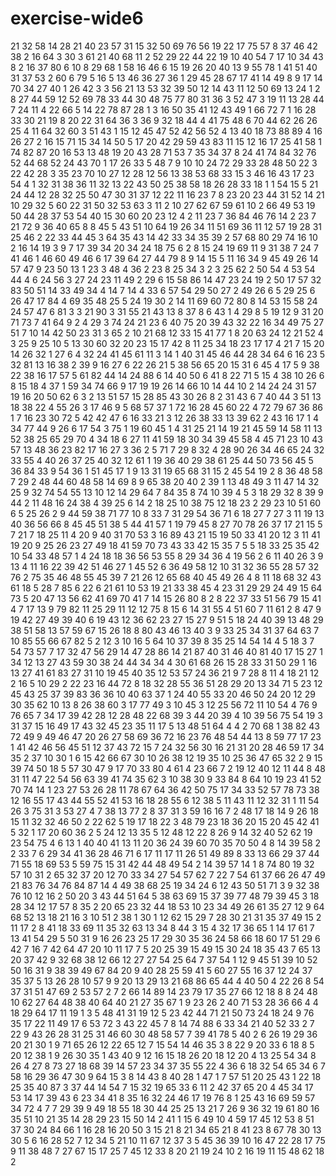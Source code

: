 # exercise-wide6
21
32
58
14
28
21
40
23
57
31
15
32
50
69
76
56
19
22
17
75
57
8
37
46
42
38
2
16
64
3
30
3
61
21
40
68
11
2
52
29
22
44
22
19
10
40
54
7
17
10
34
43
8
2
16
37
80
6
10
8
29
68
1
58
16
46
6
15
19
26
20
40
13
9
55
78
1
41
51
40
31
37
53
2
60
6
79
5
16
5
13
46
36
27
36
1
29
45
28
67
17
41
14
49
8
9
17
14
70
34
27
40
1
26
42
3
3
56
21
13
53
32
39
50
12
14
43
11
12
50
69
13
24
1
2
8
27
44
59
12
52
69
78
33
44
30
48
75
77
80
31
36
3
52
47
3
19
11
13
28
44
7
24
11
4
22
66
5
14
22
78
87
28
1
3
16
50
35
41
12
43
49
1
66
72
7
1
16
28
33
30
21
19
8
20
22
31
64
36
3
36
9
32
18
44
4
41
75
48
6
70
44
62
26
26
25
4
11
64
32
60
3
51
43
1
15
12
45
47
52
42
56
52
4
13
40
18
73
88
89
4
16
26
27
2
16
15
71
15
34
14
50
5
17
20
42
29
59
43
83
11
15
12
16
17
25
41
58
1
74
82
87
20
16
53
13
48
19
20
43
28
71
53
7
35
34
37
8
24
41
74
84
32
76
52
44
68
52
24
43
70
1
17
26
33
5
48
7
9
10
10
24
72
29
33
28
48
50
22
3
22
42
28
3
35
23
70
10
27
12
28
12
56
13
38
53
68
33
15
3
46
16
43
17
23
54
4
1
32
31
38
36
11
32
13
22
43
50
25
38
58
18
26
28
33
18
1
1
54
15
5
21
24
44
12
28
32
25
50
47
30
31
37
12
22
11
16
23
7
8
23
20
23
44
31
52
14
21
10
29
32
5
60
22
31
50
32
53
63
3
11
2
10
27
62
67
59
61
10
2
66
49
53
19
50
44
28
37
53
54
40
15
30
60
20
23
12
4
2
11
23
7
36
84
46
76
14
2
23
7
21
72
9
36
40
65
8
8
45
5
43
51
10
64
19
26
34
11
51
69
36
11
12
57
19
28
31
25
46
2
22
33
44
45
3
64
35
43
14
42
33
34
35
39
2
57
68
80
29
74
16
10
2
16
14
19
3
9
7
17
39
34
20
34
24
18
75
6
2
8
15
24
19
69
11
9
31
38
7
24
7
41
46
1
46
60
49
46
6
17
39
64
27
44
79
8
9
14
15
5
11
16
34
9
45
49
26
14
57
47
9
23
50
13
1
23
3
48
4
36
2
23
8
25
34
3
2
3
25
62
2
50
54
4
53
54
44
4
6
24
56
3
27
24
23
11
49
2
29
6
15
58
86
14
47
23
24
19
2
50
17
57
32
83
50
51
14
33
49
34
4
14
7
14
4
33
6
57
54
29
50
27
2
49
26
6
5
29
25
6
26
47
17
84
4
69
35
48
25
5
24
19
30
2
14
11
69
60
72
80
8
14
53
15
58
24
24
57
47
6
81
3
3
21
90
3
31
55
21
43
13
8
37
8
6
43
1
4
29
8
5
19
12
9
31
20
71
73
7
41
64
9
2
4
29
3
74
24
21
23
6
40
75
20
39
43
32
22
16
34
49
75
27
51
7
10
14
42
50
23
31
3
65
2
10
21
68
12
33
15
41
77
1
8
20
63
24
12
21
52
4
3
25
9
25
10
5
13
30
60
32
20
23
15
17
42
8
11
25
34
18
23
17
17
4
21
7
15
20
14
26
32
1
27
6
4
32
24
41
45
61
11
3
14
1
40
31
45
46
44
28
34
64
6
16
23
5
32
81
13
16
38
2
39
9
16
27
6
22
26
21
5
38
56
65
20
15
31
6
45
4
17
5
9
38
22
38
16
17
57
5
61
82
44
14
24
88
6
14
40
50
6
41
8
22
71
5
15
4
38
10
26
6
8
15
18
4
37
1
59
34
74
66
9
17
19
19
26
14
66
10
14
44
10
2
14
24
24
31
57
19
16
20
50
62
6
3
2
13
51
57
15
28
85
43
30
26
8
2
31
43
6
7
40
44
3
51
13
18
38
22
4
55
26
3
17
46
9
5
68
57
37
1
72
16
28
45
60
22
4
72
79
67
36
86
1
7
16
23
30
72
5
42
42
47
6
16
33
21
3
12
26
38
33
13
39
62
2
43
16
17
1
4
34
77
44
9
26
6
17
54
3
75
1
19
60
45
1
4
31
25
21
14
19
21
45
59
14
58
11
13
52
38
25
65
29
70
4
34
18
6
27
11
41
59
18
30
34
39
45
58
4
45
71
23
10
43
57
13
48
36
23
82
17
16
27
3
36
2
5
71
7
29
8
32
4
28
90
26
34
46
65
24
32
33
55
4
40
26
37
25
40
32
12
61
1
19
36
40
29
38
61
25
44
50
73
56
45
5
36
84
33
9
54
36
1
51
45
17
1
9
13
31
19
65
68
31
15
2
45
54
19
2
8
36
48
58
7
29
2
48
44
60
48
58
14
69
8
9
65
38
20
40
2
39
1
13
48
49
3
11
47
14
32
25
9
32
74
54
55
13
10
12
14
29
64
7
84
35
8
74
10
39
4
5
3
18
29
32
8
39
9
44
2
11
48
16
24
38
4
39
25
6
14
2
18
25
10
38
75
12
18
23
2
29
23
10
51
60
6
5
25
26
2
9
44
59
38
71
77
10
8
33
7
31
29
54
36
71
6
18
27
7
27
3
11
19
13
40
36
56
66
8
45
45
51
38
5
44
41
57
1
19
79
45
8
27
70
78
26
37
17
21
15
5
7
21
7
18
25
11
4
20
9
40
31
70
53
3
16
89
43
21
15
19
50
33
41
20
12
3
11
41
19
20
9
25
26
23
27
49
18
41
59
70
73
43
33
42
15
35
7
5
5
18
33
25
35
42
10
54
33
48
57
1
4
24
18
18
36
56
53
55
8
29
34
36
4
19
56
2
6
11
40
26
3
9
13
4
11
16
22
39
42
51
46
27
1
45
52
6
36
49
58
12
10
31
32
36
55
28
57
32
76
2
75
35
46
48
55
45
39
7
21
26
12
65
68
40
45
49
26
4
8
11
18
68
32
43
61
18
5
28
7
85
6
22
6
21
61
10
53
19
21
33
38
45
4
23
31
29
29
24
49
15
64
73
5
20
47
13
56
62
41
69
70
41
7
14
15
26
80
8
2
8
22
37
33
51
56
79
15
41
4
7
17
13
9
79
82
11
25
29
11
12
12
75
8
15
6
14
31
55
4
51
60
7
11
61
2
8
47
9
19
42
27
49
39
40
6
19
43
12
36
62
23
27
15
27
9
51
5
18
24
40
39
13
48
29
38
51
58
13
57
59
67
15
26
18
8
80
43
46
13
40
3
9
33
25
34
31
37
64
63
7
10
85
55
66
67
82
5
2
12
3
10
16
5
64
10
37
39
8
35
25
14
54
14
4
5
18
3
7
54
73
57
7
17
32
47
56
29
14
47
28
86
14
21
87
40
31
46
40
81
40
17
15
27
1
34
12
13
27
43
59
30
38
24
44
34
34
4
30
61
68
26
15
28
33
31
50
29
1
16
13
27
41
61
83
27
31
10
19
45
40
35
12
53
57
24
36
21
9
7
28
8
11
4
18
21
12
2
16
5
10
29
2
22
23
16
44
72
8
18
32
28
55
36
51
28
29
20
13
34
71
5
23
12
45
43
25
37
39
83
36
36
10
40
63
37
1
24
40
55
33
20
46
50
24
20
12
29
30
35
62
10
13
8
26
38
60
3
17
77
49
3
10
45
3
12
25
56
72
11
10
54
4
76
9
76
65
7
34
17
39
42
28
12
28
48
22
68
39
3
44
20
39
4
10
39
56
75
54
19
3
31
37
15
16
49
17
43
32
45
23
35
11
17
5
13
48
51
64
4
4
2
70
68
1
38
82
43
72
49
9
49
46
47
20
26
27
58
69
36
72
16
23
76
48
54
44
13
8
59
77
17
23
1
41
42
46
56
45
51
12
37
43
72
15
7
24
32
56
30
16
21
31
20
28
46
59
17
34
35
2
37
10
30
1
6
15
42
66
67
30
10
26
38
12
19
35
10
25
36
47
65
32
2
9
15
39
74
50
18
5
57
30
47
9
17
70
33
80
4
61
4
23
66
7
2
19
12
40
12
11
44
8
48
31
11
47
22
54
56
63
39
41
74
35
62
3
10
38
30
9
33
84
8
64
10
19
23
41
52
70
74
14
1
23
27
53
26
28
11
78
67
64
36
42
50
75
17
34
33
52
57
78
73
38
12
16
55
17
43
44
55
52
41
53
16
18
28
55
6
12
38
5
11
43
11
12
32
31
1
11
54
26
3
75
31
3
53
27
4
7
38
13
77
2
8
37
31
3
59
16
16
7
2
48
17
18
14
9
26
18
15
11
32
32
46
50
2
22
62
5
19
17
18
22
3
48
79
23
18
36
20
15
20
45
42
41
5
32
1
17
20
60
36
2
5
24
12
13
35
5
12
48
12
22
8
26
9
14
32
40
52
62
19
23
54
75
4
6
13
1
40
40
41
13
11
20
36
24
39
60
70
35
70
50
4
8
14
39
58
2
2
33
7
6
29
34
41
36
28
46
71
6
17
11
17
11
26
51
49
89
8
33
13
66
29
37
44
71
55
18
69
53
5
59
75
15
31
42
44
48
49
54
2
14
39
57
14
1
8
74
80
19
32
57
10
31
2
65
32
37
20
12
70
33
34
27
54
57
62
7
22
7
54
61
37
66
26
47
49
21
83
76
34
76
84
87
14
4
49
38
68
25
19
34
24
6
12
43
50
51
71
3
9
32
38
76
10
12
16
2
50
20
3
43
44
51
64
5
38
63
69
15
37
39
77
48
79
39
45
3
18
28
34
12
17
57
8
35
2
20
65
23
32
44
18
53
10
23
34
49
26
61
35
27
12
9
64
68
52
13
18
21
16
3
10
51
2
38
1
30
1
12
62
15
29
7
28
30
21
31
35
37
49
15
2
11
17
2
8
41
18
33
69
11
35
32
63
13
34
8
44
3
15
4
32
17
36
65
1
14
17
61
7
13
41
54
29
5
50
31
9
16
26
23
25
17
29
30
35
36
24
58
66
18
60
17
51
29
6
42
7
16
7
42
64
47
20
10
11
17
7
5
20
25
39
15
49
15
30
24
18
35
43
7
65
13
20
37
42
9
32
68
38
12
66
12
27
27
54
25
64
7
37
54
1
12
9
45
51
39
10
52
50
16
31
9
38
39
49
67
84
20
9
40
28
25
59
41
5
60
27
55
16
37
12
24
37
35
37
5
13
26
28
10
57
9
9
20
13
29
13
21
68
86
65
44
4
40
50
4
22
26
8
54
37
31
51
47
69
2
53
57
2
7
2
66
14
89
14
23
79
17
35
27
66
12
18
8
8
24
48
10
62
27
64
48
38
40
64
40
21
27
35
67
1
9
23
26
2
40
71
53
28
36
66
4
4
18
29
64
17
11
19
1
3
5
48
41
31
19
12
5
23
42
44
71
21
50
73
24
18
24
9
76
35
17
22
11
49
17
6
53
72
3
43
22
45
7
8
14
74
88
6
33
34
21
40
52
33
2
7
22
9
43
26
28
31
25
31
46
60
30
48
58
57
7
39
41
78
5
40
2
6
26
19
29
36
20
21
30
1
9
71
65
26
12
22
65
12
7
15
54
14
46
35
3
8
22
9
20
33
6
18
8
5
20
12
38
1
9
26
30
35
1
43
40
9
12
16
15
18
26
20
18
12
20
4
13
25
54
34
8
26
4
27
8
73
27
18
68
39
14
57
23
34
37
35
55
22
4
36
6
18
32
54
65
34
6
7
58
16
29
36
47
30
9
64
15
3
8
14
43
8
40
28
1
47
1
7
57
51
20
25
43
1
22
18
25
35
40
87
3
37
44
14
54
7
15
32
19
65
33
6
11
2
42
37
65
20
4
45
34
17
53
14
17
39
43
6
23
34
41
8
35
16
32
24
46
17
19
76
8
1
25
43
16
69
59
57
34
72
4
7
7
29
39
9
49
18
55
18
30
44
25
25
13
21
7
26
9
36
32
19
61
80
16
35
51
10
21
35
14
28
29
23
15
50
14
2
41
1
15
6
49
10
4
59
17
45
12
53
8
51
37
30
24
84
66
1
16
28
16
20
50
3
15
21
8
21
34
65
21
8
41
23
8
67
78
30
13
30
5
6
16
28
52
7
12
34
5
21
10
11
67
12
37
3
5
45
36
39
10
16
47
22
28
17
75
9
11
38
48
7
27
67
15
17
25
7
45
12
33
8
20
21
19
24
10
2
16
19
11
15
48
62
18
2
